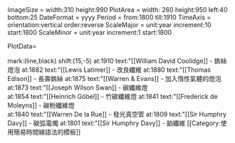 <timeline>
ImageSize  = width:310 height:990
PlotArea   = width: 260 height:950 left:40 bottom:25
DateFormat = yyyy
Period     = from:1800 till:1910
TimeAxis   = orientation:vertical order:reverse
ScaleMajor = unit:year increment:10 start:1800 
ScaleMinor = unit:year increment:1 start:1800

PlotData=

  mark:(line,black)
  shift:(15,-5)
  at:1910 text:"[[William David Coolidge]] - 鎢絲燈泡
  at:1882 text:"[[Lewis Latimer]] - 改良纖維
  at:1880 text:"[[Thomas Edison]] - 長壽鎢絲
  at:1875 text:"[[Warren &amp; Evans]] - 加入惰性氣體的燈泡
  at:1873 text:"[[Joseph Wilson Swan]] - 碳纖維燈  
  at:1854 text:"[[Heinrich Göbel]] - 竹碳纖維燈
  at:1841 text:"[[Frederick de Moleyns]] - 碳粉纖維燈  
  at:1840 text:"[[Warren De la Rue]] - 發光真空管
  at:1809 text:"[[Sir Humphry Davy]] - 碳弧電燭
  at:1801 text:"[[Sir Humphry Davy]] - 鉑纖維
</timeline>
<noinclude>
[[Category:使用簡易時間線語法的模板]]
</noinclude>